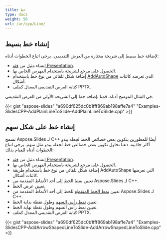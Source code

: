 ```yaml
---
title: خط
type: docs
weight: 50
url: /ar/cpp/Line/
---
```


## **إنشاء خط بسيط**
لإضافة خط بسيط إلى شريحة مختارة من العرض التقديمي، يرجى اتباع الخطوات أدناه:

- إنشاء مثيل من [فئة Presentation](http://www.aspose.com/api/net/slides/aspose.slides/).
- الحصول على مرجع لشريحة باستخدام الفهرس الخاص بها.
- إضافة شكل تلقائي من نوع خط باستخدام [AddAutoShape](http://www.aspose.com/api/net/slides/aspose.slides/ishapecollection/methods/addautoshape/index) الذي تعرضه كائنات أشكال.
- كتابة العرض التقديمي المعدل كملف PPTX.

في المثال الموضح أدناه، قمنا بإضافة خط إلى الشريحة الأولى من العرض التقديمي.

{{< gist "aspose-slides" "a690df625dc0b1fff869ab198affe7a4" "Examples-SlidesCPP-AddPlainLineToSlide-AddPlainLineToSlide.cpp" >}}


## **إنشاء خط على شكل سهم**
تسمح Aspose.Slides لـ C++ أيضًا للمطورين بتكوين بعض خصائص الخط لجعله يبدو أكثر جاذبية. دعنا نحاول تكوين بعض خصائص خط لجعله يبدو مثل سهم. يرجى اتباع الخطوات أدناه للقيام بذلك:

- إنشاء مثيل من [فئة Presentation](http://www.aspose.com/api/net/slides/aspose.slides/).
- الحصول على مرجع لشريحة باستخدام الفهرس الخاص بها.
- إضافة شكل تلقائي من نوع خط باستخدام طريقة AddAutoShape التي تعرضها كائنات أشكال.
- تعيين نمط الخط إلى أحد الأنماط المقدمة من Aspose.Slides لـ C++.
- تعيين عرض الخط.
- تعيين [نمط الخط المتقطع](http://www.aspose.com/api/net/slides/aspose.slides/linedashstyle) للخط إلى أحد الأنماط المقدمة من Aspose.Slides لـ C++.
- تعيين [نمط رأس السهم](http://www.aspose.com/api/net/slides/aspose.slides/lineformat) وطول نقطة بداية الخط.
- تعيين نمط رأس السهم وطول نقطة نهاية الخط.
- كتابة العرض التقديمي المعدل كملف PPTX.

{{< gist "aspose-slides" "a690df625dc0b1fff869ab198affe7a4" "Examples-SlidesCPP-AddArrowShapedLineToSlide-AddArrowShapedLineToSlide.cpp" >}}